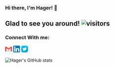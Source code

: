### Hi there, I'm Hager! 👋
## Glad to see you around! ![visitors](https://visitor-badge.glitch.me/badge?page_id=${hagerosama}.${364040570})

### Connect With me:

[<img  alt="hagerosama | email" width="22px" src="https://github.com/a7medayman6/a7medayman6/blob/master/Images/gmail.png" />](mailto:hagerosama47@gmail.com)
[<img  alt="hagerosama | Linkedin" width="22px" src="https://github.com/a7medayman6/a7medayman6/blob/master/Images/linkedin.png" />](https://www.linkedin.com/in/hager-osama-7b37a0193/)
[<img alt="hagerosama | Twitter" width="22px" src="https://github.com/a7medayman6/a7medayman6/blob/master/Images/twitter.png"/>](https://twitter.com/hagerosama47)

 
 
 
![Hager's GitHub stats](https://github-readme-stats.vercel.app/api?username=hagerosama&count_private=true&show_icons=true&theme=radical)
<!--
**hagerosama/hagerosama** is a ✨ _special_ ✨ repository because its `README.md` (this file) appears on your GitHub profile.

Here are some ideas to get you started:

- 🔭 I’m currently working on a personal android app.
 - 🌱 I’m currently learning AI using Azure tools.
- 👯 I’m looking to collaborate on ...
- 🤔 I’m looking for help with ...
- 💬 Ask me about ...
- 📫 How to reach me: ...
- 😄 Pronouns: ...
- ⚡ Fun fact: ...
-->
